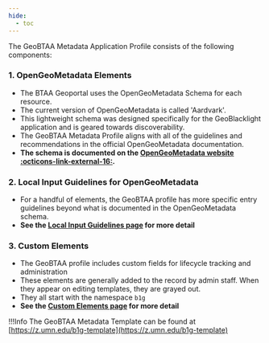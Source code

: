 ```yaml
---
hide:
  - toc
---
```


The GeoBTAA Metadata Application Profile consists of the following components:

### 1. OpenGeoMetadata Elements

- The BTAA Geoportal uses the OpenGeoMetadata Schema for each resource. 
- The current version of OpenGeoMetadata is called 'Aardvark'. 
- This lightweight schema was designed specifically for the GeoBlacklight application and is geared towards discoverability. 
- The GeoBTAA Metadata Profile aligns with all of the guidelines and recommendations in the official OpenGeoMetadata documentation. 
- **The schema is documented on the [OpenGeoMetadata website :octicons-link-external-16:](https://opengeometadata.org/docs/ogm-aardvark).** 


### 2. Local Input Guidelines for OpenGeoMetadata

- For a handful of elements, the GeoBTAA profile has more specific entry guidelines beyond what is documented in the OpenGeoMetadata schema.
- **See the [Local Input Guidelines page](inputGuidelines.md) for more detail**

### 3. Custom Elements

- The GeoBTAA profile includes custom fields for lifecycle tracking and administration
- These elements are generally added to the record by admin staff. When they appear on editing templates, they are grayed out.
- They all start with the namespace `b1g`
- **See the [Custom Elements page](b1g-custom-elements.md) for more detail**


!!!Info
	The GeoBTAA Metadata Template can be found at [https://z.umn.edu/b1g-template](https://z.umn.edu/b1g-template)